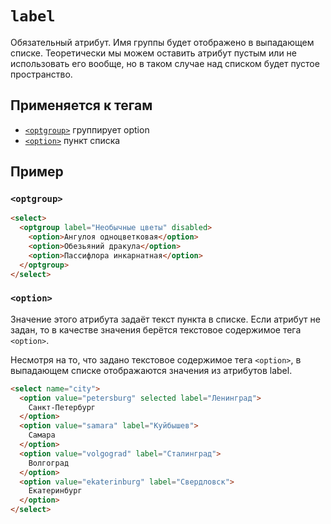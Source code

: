 # `label`

Обязательный атрибут. Имя группы будет отображено в выпадающем списке. Теоретически мы можем оставить атрибут пустым или не использовать его вообще, но в таком случае над списком будет пустое пространство.

## Применяется к тегам

- [`<optgroup>`](../../TAGS/FORM/optgroup.md) группирует option
- [`<option>`](../../TAGS/FORM/option.md) пункт списка

## Пример

### `<optgroup>`

```html
<select>
  <optgroup label="Необычные цветы" disabled>
    <option>Ангулоя одноцветковая</option>
    <option>Обезьяний дракула</option>
    <option>Пассифлора инкарнатная</option>
  </optgroup>
</select>
```

### `<option>`

Значение этого атрибута задаёт текст пункта в списке. Если атрибут не задан, то в качестве значения берётся текстовое содержимое тега `<option>`.

Несмотря на то, что задано текстовое содержимое тега `<option>`, в выпадающем списке отображаются значения из атрибутов label.

```HTML
<select name="city">
  <option value="petersburg" selected label="Ленинград">
    Санкт-Петербург
  </option>
  <option value="samara" label="Куйбышев">
    Самара
  </option>
  <option value="volgograd" label="Сталинград">
    Волгоград
  </option>
  <option value="ekaterinburg" label="Свердловск">
    Екатеринбург
  </option>
</select>
```

